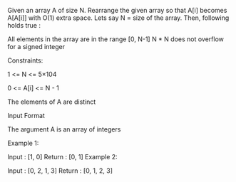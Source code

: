 Given an array A of size N. Rearrange the given array so that A[i] becomes A[A[i]] with O(1) extra space.
Lets say N = size of the array. Then, following holds true :

All elements in the array are in the range [0, N-1]
N * N does not overflow for a signed integer

Constraints:

1 <= N <= 5×104

0 <= A[i] <= N - 1

The elements of A are distinct 

Input Format

The argument A is an array of integers

Example 1:

Input : [1, 0]
Return : [0, 1]
Example 2:

Input : [0, 2, 1, 3]
Return : [0, 1, 2, 3]
